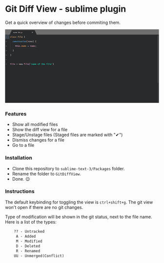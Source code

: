 # Git Diff View - sublime plugin

Get a quick overview of changes before commiting them.

![Example](/img/showcase.gif)

### Features

-   Show all modified files
-   Show the diff view for a file
-   Stage/Unstage files (Staged files are marked with "✔")
-   Dismiss changes for a file
-   Go to a file

### Installation

-   Clone this repository to `sublime-text-3/Packages` folder.
-   Rename the folder to `GitDiffView`.
-   Done. :wink:

### Instructions

The default keybinding for toggling the view is `ctrl+shift+g`.
The git view won't open if there are no git changes.

Type of modification will be shown in the git status, next to the file name.
Here is a list of the types:

```
    ?? - Untracked
     A - Added
     M - Modified
     D - Deleted
     R - Renamed
    UU - Unmerged(Conflict)
```
